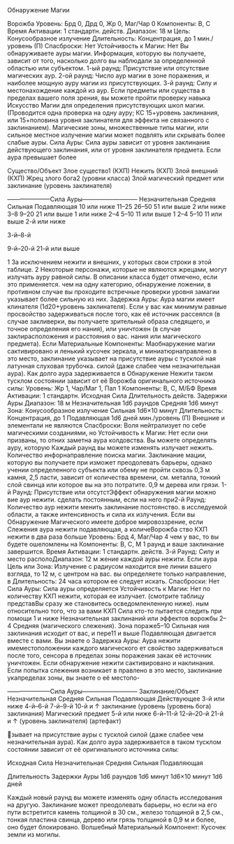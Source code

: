 
Обнаружение Магии

Ворожба
Уровень: Брд 0, Дрд 0, Жр 0, Маг/Чар 0
Компоненты: В, С
Время Активации: 1 стандартн. действ.
Диапазон: 18 м
Цель: Конусообразное излучение
Длительность: Концентрация, до 1
мин./уровень (П)
Спасброски: Нет
Устойчивость к Магии: Нет
Вы обнаруживаете ауры магии. Информация, которую вы получаете, зависит
от того, насколько долго вы наблюдали
за определенной областью или субъектом.
1-ый раунд: Присутствие или отсутствие магических аур.
2-ой раунд: Число аур магии в зоне
поражения, и наиболее мощную ауру
магии из присутствующих.
3-й раунд: Силу и местонахождение
каждой из аур. Если предметы или существа в пределах вашего поля зрения,
вы можете пройти проверку навыка Искусство Магии для определения присутствующих школ магии. (Проводится
одна проверка на одну ауру; КС 15+уровень заклинания, или 15+половина
уровня заклинателя для эффекта не связанного с заклинанием). Магические
зоны, множественные типы магии, или
сильное местное излучение магии может подвлять или скрывать более слабые ауры.
Сила Ауры: Сила ауры зависит от
уровня заклинания действующего заклинания, или от уровня заклинателя
предмета. Если аура превышает более

Существо/Объект
Злое существо1 (КХП)
Нежить (КХП)
Злой внешний (КХП)
Жрец злого бога2
(уровни класса)
Злой магический
предмет или
заклинание (уровень
заклинателя)

———————Сила Ауры—————————
Незначительная Средняя Сильная Подавляющая
10 или ниже
11–25
26–50
51 или выше
2 или ниже
3–8
9–20
21 или выше
1 или ниже
2–4
5–10
11 или выше
1
2–4
5–10
11 или выше
2-й или ниже

3-й–8-й

9-й–20-й 21-й или выше

1 За исключением нежити и внешних, у которых свои строки в этой таблице.
2 Некоторые персонажи, которые не являются жрецами, могут излучать ауру равной силы. В описании класса будет отмечено, если это применяется.
чем на одну категорию, обнаружение
ложении, в противном случае вы проходите встречные проверки уровня замагии указывает более сильную из них.
Задержка Ауры: Аура магии имеет
клинателя (1d20+уровень заклинателя).
Если у вас как минимум равные просвойство задерживаться после того, как
её источник рассеялся (в случае закливерки, вы получаете зрительный образа
следящего, и точное определения его
нания), или уничтожен (в случае заклирасположения и расстояния о вас.
нания или магического предмета). Если
Материальные Компоненты: Маобнаружение магии сактивировано и
ленький кусочек зеркала, и миниатюрнаправлено в это место, заклинание указывает на присутствие ауры с тусклой
ная латунная слуховая трубочка.
силой (даже слабее чем незначительная
аура). Как долго аура задерживается в Обнаружение Нежити
таком тусклом состоянии зависит от её
Ворожба
оригинального источника силы:
Уровень: Жр 1, Чар/Маг 1, Пал 1
Компоненты: В, С, М/БФ
Время Активации: 1 стандартн.
Исходная Сила
Длительность
действ.
Задержки Ауры
Диапазон: 18 м
Незначительная 1d6 раундов
Средняя
1d6 минут
Зона: Конусообразное излучение
Сильная
1d6×10 минут
Длительность: Концентрация, до 1
Подавляющая
1d6 дней
мин./уровень (П)
Внешние и элементали не являются
Спасброски: Воля нейтрализует
по себе магическими созданиями, но
Устойчивость к Магии: Нет
если они призваны, то отних заметна
аура колдовства.
Вы можете определять ауру, которую
Каждый раунд вы можете изменять
излучает нежить. Количество инфорнаправление поиска магии. Заклинание
мации, которую вы получаете при изможет преодолевать барьеры, однако
учении определенного субъекта или обему не пройти сквозь 0,3 м камня, 2,5
ласти, зависит от количества времени,
см. металла, тонкий слой свинца или
которое вы на это потратите.
0,9 м дерева или грязи.
1-й Раунд: Присутствие или отсутстЭффект обнаружения магии можно
вие аур нежити.
сделать постоянным, если на него при2-й Раунд: Количество аур нежити
менить заклинание постоянство.
в исследуемой области, а также интенсивность и сила их излучения. Если вы
Обнаружение Магического
имеете доброе мировоззрение, если
Слежения
аура нежити подавляющая, а количеВорожба
ство КХП нежити в два раза больше
Уровень: Брд 4, Маг/Чар 4
чем у вас, то вы будете ошеломлены на
Компоненты: В, С, М
1 раунд и ваше заклинание завершится.
Время Активации: 1 стандартн. действ.
3-й Раунд: Силу и место располоДиапазон: 12 м
жение каждой ауры нежити. Если аура
Цель или Зона: Излучение с радиусом
находится вне линии вашего взгляда, то
12 м, с центром на вас.
вы определяете только направление, в
Длительность: 24 часа
котором ее следует искать.
Спасброски: Нет
Сила Ауры: Сила ауры определяется
Устойчивость к Магии: Нет
по количеству КХП нежити, которая ее
излучает. (смотрите таблицу представВы сразу же становитесь осведомленленную ниже).
ным относительно того, что за вами
КХП
Сила
кто-то пытается следить при помощи
1 и ниже
Незначительная
заклинаний или эффектов ворожбы
2–4
Средняя
(магического слежения). Зона пораже5–10
Сильная
ния заклинания исходит от вас, и пере11 и выше
Подавляющая
двигается вместе с вами. Вы знаете о
Задержка Ауры: Аура нежити имеместоположении каждого магического
ет свойство задерживаться после того,
сенсора в пределах зоны поражения закак её источник уничтожен. Если обнаружение нежити сактивировано и наклинания.
Если попытка слежения возникает в
правлено в это место, заклинание укапределах зоны, вы знаете о её местопо-

———————Сила Ауры—————————
Заклинание/Объект Незначительная Средняя Сильная Подавляющая
Действующее
3-й или ниже
4-й–6-й 7-й–9-й 10-й и ↑
заклинание (уровень
(уровень бога)
заклинания)
Магический предмет 5-й или ниже
6-й–11-й 12-й–20-й 21-й и ↑
(уровень заклинателя)
(артефакт)

зывает на присутствие ауры с тусклой
силой (даже слабее чем незначительная
аура). Как долго аура задерживается в
таком тусклом состоянии зависит от её
оригинального источника силы:

Исходная Сила
Незначительная
Средняя
Сильная
Подавляющая

Длительность
Задержки Ауры
1d6 раундов
1d6 минут
1d6×10 минут
1d6 дней

Каждый новый раунд вы можете изменять одну область исследования на
другую. Заклинание может преодолевать барьеры, но если на его пути встретится камень толщиной в 30 см., железо
толщиной в 2,5 см., тонкая пластина
свинца, дерево или грязь толщиной в
0,9 м и более, оно будет блокировано.
Волшебный Материальный Компонент: Кусочек земли из могилы.